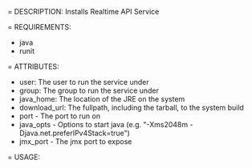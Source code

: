 = DESCRIPTION:
Installs Realtime API Service

= REQUIREMENTS:
* java
* runit

= ATTRIBUTES:
* user: The user to run the service under
* group: The group to run the service under
* java_home: The location of the JRE on the system
* download_url: The fullpath, including the tarball, to the system build
* port - The port to run on
* java_opts - Options to start java (e.g. "-Xms2048m -Djava.net.preferIPv4Stack=true")
* jmx_port - The jmx port to expose

= USAGE: